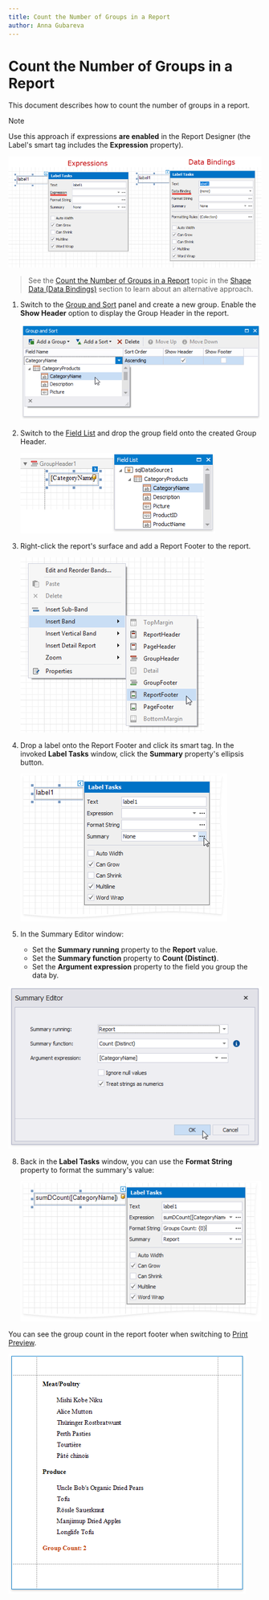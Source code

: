 ```yaml
---
title: Count the Number of Groups in a Report
author: Anna Gubareva
---
```

# Count the Number of Groups in a Report

This document describes how to count the number of groups in a report.

> [!NOTE]
> Use this approach if expressions **are enabled** in the Report Designer (the Label's smart tag includes the **Expression** property).
>
> ![](../../../../../images/eurd-label-expression-binding-modes.png)

> See the [Count the Number of Groups in a Report](../shape-data-data-bindings/count-the-number-of-groups-in-a-report.md) topic in the [Shape Data (Data Bindings)](../shape-data-data-bindings.md) section to learn about an alternative approach.

1. Switch to the [Group and Sort](../../report-designer-tools/ui-panels/group-and-sort-panel.md) panel and create a new group. Enable the **Show Header** option to display the Group Header in the report.
	
	![](../../../../../images/eurd-win-shaping-count-group-data.png)

2. Switch to the [Field List](../../report-designer-tools/ui-panels/field-list.md) and drop the group field onto the created Group Header.
	
	![](../../../../../images/eurd-win-shaping-count-drop-filed-onto-group-header.png)

3. Right-click the report's surface and add a Report Footer to the report.

	![](../../../../../images/eurd-win-shaping-insert-report-footer.png)

4. Drop a label onto the Report Footer and click its smart tag. In the invoked **Label Tasks** window, click the **Summary** property's ellipsis button.

	![](../../../../../images/eurd-win-shaping-group-count-summary-running.png)

7. In the Summary Editor window:

	* Set the **Summary running** property to the **Report** value.
	* Set the **Summary function** property to **Count (Distinct)**.
	* Set the **Argument expression** property to the field you group the data by.

![](../../../../../images/eurd-win-shaping-group-count-expression.png)

8. Back in the **Label Tasks** window, you can use the **Format String** property to format the summary's value:

	![](../../../../../images/eurd-win-shaping-group-count-format-string.png)

You can see the group count in the report footer when switching to [Print Preview](../../preview-print-and-export-reports.md).

![](../../../../../images/eurd-win-shaping-group-count-result.png)